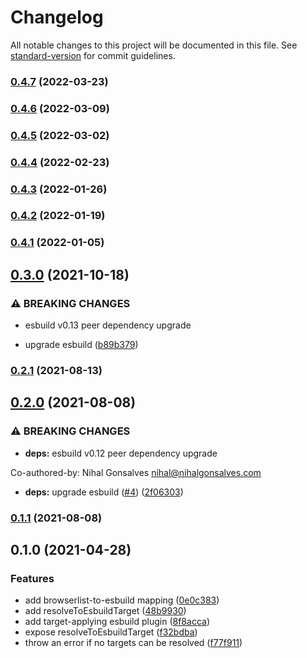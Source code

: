 # Changelog

All notable changes to this project will be documented in this file. See [standard-version](https://github.com/conventional-changelog/standard-version) for commit guidelines.

### [0.4.7](https://github.com/nihalgonsalves/esbuild-plugin-browserslist/compare/v0.4.6...v0.4.7) (2022-03-23)

### [0.4.6](https://github.com/nihalgonsalves/esbuild-plugin-browserslist/compare/v0.4.5...v0.4.6) (2022-03-09)

### [0.4.5](https://github.com/nihalgonsalves/esbuild-plugin-browserslist/compare/v0.4.4...v0.4.5) (2022-03-02)

### [0.4.4](https://github.com/nihalgonsalves/esbuild-plugin-browserslist/compare/v0.4.3...v0.4.4) (2022-02-23)

### [0.4.3](https://github.com/nihalgonsalves/esbuild-plugin-browserslist/compare/v0.4.2...v0.4.3) (2022-01-26)

### [0.4.2](https://github.com/nihalgonsalves/esbuild-plugin-browserslist/compare/v0.4.1...v0.4.2) (2022-01-19)

### [0.4.1](https://github.com/nihalgonsalves/esbuild-plugin-browserslist/compare/v0.4.0...v0.4.1) (2022-01-05)

## [0.3.0](https://github.com/nihalgonsalves/esbuild-plugin-browserslist/compare/v0.2.1...v0.3.0) (2021-10-18)

### ⚠ BREAKING CHANGES

- esbuild v0.13 peer dependency upgrade

- upgrade esbuild ([b89b379](https://github.com/nihalgonsalves/esbuild-plugin-browserslist/commit/b89b3792b21eff7db8ec573f035bda28ad7f656f))

### [0.2.1](https://github.com/nihalgonsalves/esbuild-plugin-browserslist/compare/v0.2.0...v0.2.1) (2021-08-13)

## [0.2.0](https://github.com/nihalgonsalves/esbuild-plugin-browserslist/compare/v0.1.1...v0.2.0) (2021-08-08)

### ⚠ BREAKING CHANGES

- **deps:** esbuild v0.12 peer dependency upgrade

Co-authored-by: Nihal Gonsalves <nihal@nihalgonsalves.com>

- **deps:** upgrade esbuild ([#4](https://github.com/nihalgonsalves/esbuild-plugin-browserslist/issues/4)) ([2f06303](https://github.com/nihalgonsalves/esbuild-plugin-browserslist/commit/2f06303225baa3352e6c6fe22eb116120b14ca91))

### [0.1.1](https://github.com/nihalgonsalves/esbuild-plugin-browserslist/compare/v0.1.0...v0.1.1) (2021-08-08)

## 0.1.0 (2021-04-28)

### Features

- add browserlist-to-esbuild mapping ([0e0c383](https://github.com/nihalgonsalves/esbuild-plugin-browserslist/commit/0e0c38314593c31332811860aa4a25c683ed2593))
- add resolveToEsbuildTarget ([48b9930](https://github.com/nihalgonsalves/esbuild-plugin-browserslist/commit/48b9930d787e807bae1524e17a0fce90a3516bdf))
- add target-applying esbuild plugin ([8f8acca](https://github.com/nihalgonsalves/esbuild-plugin-browserslist/commit/8f8acca2826d4f9adef6fcdffc236454047908f7))
- expose resolveToEsbuildTarget ([f32bdba](https://github.com/nihalgonsalves/esbuild-plugin-browserslist/commit/f32bdba8f752abffa6c6a63d0d477f6918598839))
- throw an error if no targets can be resolved ([f77f911](https://github.com/nihalgonsalves/esbuild-plugin-browserslist/commit/f77f9116a93598073a6fb0d500598bdae1f70cdb))
